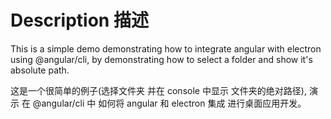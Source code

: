 # Description 描述

This is a simple demo demonstrating how to integrate angular with electron using @angular/cli,
by demonstrating how to select a folder and show it's absolute path.

这是一个很简单的例子(选择文件夹 并在 console 中显示 文件夹的绝对路径),
演示 在 @angular/cli 中 如何将 angular 和 electron 集成 进行桌面应用开发。


